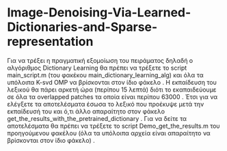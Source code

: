 # Image-Denoising-Via-Learned-Dictionaries-and-Sparse-representation
Για να τρέξει η πραγματική εξομοίωση του πειράματος δηλαδή ο αλγόριθμος Dictionary Learning θα πρέπει να τρέξετε το script main_script.m (του φακέκου main_dictionary_learning_alg) και όλα τα υπόλοιπα K-svd OMP να βρίσκονται
στον ίδιο φάκελο . Η εκπαίδευση του λεξικού θα πάρει αρκετή ώρα (περίπου 15 λεπτά) διότι το εκαπαιδεύουμε σε όλα τα overlapped patches τα οποία είναι περίπου 63000 . Έτσι για να ελέγξετε τα αποτελέσματα έσωσα το λεξικό που προέκυψε μετά την εκπαίδευσή του και ό,τι άλλο απαραίτητο στον φάκελο get_the_results_with_the_pretrained_dictionary . Για να δείτε τα αποτελέσματα θα πρέπει να τρέξετε το script Demo_get_the_results.m του προηγούμενου φακέλου (όλα τα υπόλοιπα αρχεία είναι απαραίτητο να βρίσκονται στον ίδιο φάκελο) . 
